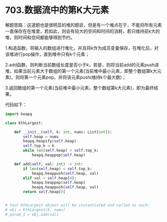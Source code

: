 # 703.数据流中的第K大元素

解题思路：这道题也是很明显的堆的题目，但是有一个难点在于，不能将所有元素一直保存在在堆里，若如此，则会有较大的空间和时间的消耗，若只维持前k大的堆，则时间和空间都能够得到节约。

1.构造函数，将输入的数组进行堆化，并且将k作为成员变量保存，在堆化后，对该堆进行pop操作，直到堆中只有k个元素；

2.add函数，则判断当前数组长度是否小于k，若是，则将当前add的元素push进堆，如果当前元素大于数组的第一个元素(当前堆中最小元素，即整个数组第k大元素)，则将第一个元素pop，并将该元素push(维持k个最大数)；

3.返回数组的第一个元素(当前堆中最小元素，整个数组第k大元素)，即为最终结果。

代码如下：

```python
import heapq

class KthLargest:

    def __init__(self, k: int, nums: List[int]):
        self.heap = nums
        heapq.heapify(self.heap)
        self.top_k = k
        while len(self.heap) > self.top_k:
            heapq.heappop(self.heap)

    def add(self, val: int) -> int:
        if len(self.heap) < self.top_k:
            heapq.heappush(self.heap, val)
        elif val > self.heap[0]:
            heapq.heappop(self.heap)
            heapq.heappush(self.heap, val)
        return self.heap[0]


# Your KthLargest object will be instantiated and called as such:
# obj = KthLargest(k, nums)
# param_1 = obj.add(val)
```
